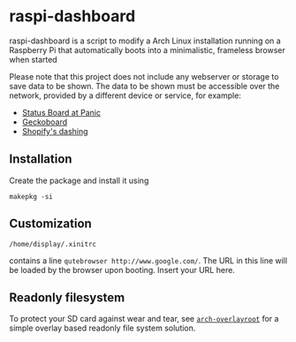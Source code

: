 raspi-dashboard
===============

raspi-dashboard is a script to modify a Arch Linux installation running on a Raspberry Pi that automatically boots into a minimalistic, frameless browser when started

Please note that this project does not include any webserver or storage to save data to be shown. The data to be shown must be accessible over the network, provided by a different device or service, for example:

 - [Status Board at Panic](http://www.panic.com/blog/the-panic-status-board/)
 - [Geckoboard](http://www.geckoboard.com/)
 - [Shopify's dashing](http://shopify.github.io/dashing/)

Installation
------------

Create the package and install it using

    makepkg -si

Customization
-------------

    /home/display/.xinitrc

contains a line `qutebrowser http://www.google.com/`. The URL in this line will be loaded by the browser upon booting. Insert your URL here.

Readonly filesystem
-------------------

To protect your SD card against wear and tear, see [`arch-overlayroot`](https://github.com/nils-werner/arch-overlayroot) for a simple overlay based readonly file system solution.
